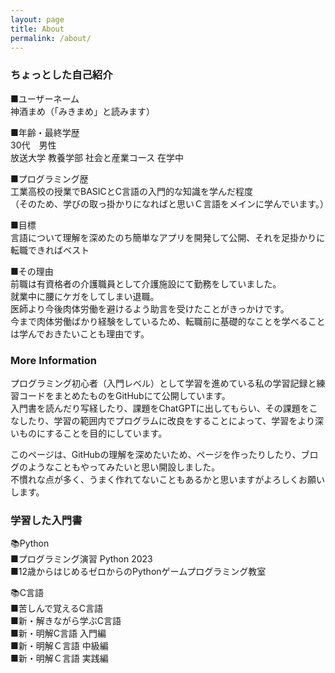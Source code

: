 ```yaml
---
layout: page
title: About
permalink: /about/
---
```


### ちょっとした自己紹介

■ユーザーネーム  
神酒まめ（「みきまめ」と読みます）  

■年齢・最終学歴  
30代　男性  
放送大学 教養学部 社会と産業コース 在学中

■プログラミング歴  
工業高校の授業でBASICとC言語の入門的な知識を学んだ程度  
（そのため、学びの取っ掛かりになればと思いＣ言語をメインに学んでいます。）  

■目標  
言語について理解を深めたのち簡単なアプリを開発して公開、それを足掛かりに転職できればベスト  

■その理由  
前職は有資格者の介護職員として介護施設にて勤務をしていました。  
就業中に腰にケガをしてしまい退職。  
医師より今後肉体労働を避けるよう助言を受けたことがきっかけです。  
今まで肉体労働ばかり経験をしているため、転職前に基礎的なことを学べることは学んでおきたいことも理由です。  
  
### More Information

プログラミング初心者（入門レベル）として学習を進めている私の学習記録と練習コードをまとめたものをGitHubにて公開しています。  
入門書を読んだり写経したり、課題をChatGPTに出してもらい、その課題をこなしたり、学習の範囲内でプログラムに改良をすることによって、学習をより深いものにすることを目的にしています。  

このページは、GitHubの理解を深めたいため、ページを作ったりしたり、ブログのようなこともやってみたいと思い開設しました。  
不慣れな点が多く、うまく作れてないこともあるかと思いますがよろしくお願いします。  

  
### 学習した入門書

📚Python  
■プログラミング演習 Python 2023  
■12歳からはじめるゼロからのPythonゲームプログラミング教室  

📚C言語  
■苦しんで覚えるC言語  
■新・解きながら学ぶC言語  
■新・明解C言語 入門編  
■新・明解Ｃ言語 中級編  
■新・明解Ｃ言語 実践編  
